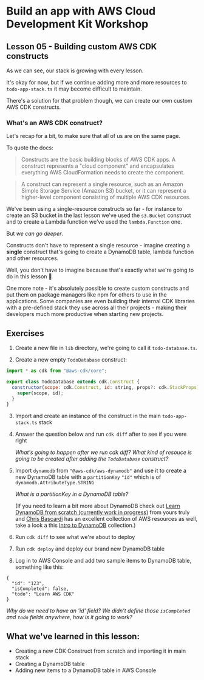 # Build an app with AWS Cloud Development Kit Workshop

## Lesson 05 - Building custom AWS CDK constructs

As we can see, our stack is growing with every lesson.

It's okay for now, but if we continue adding more and more resources to `todo-app-stack.ts` it may become difficult to maintain.

There's a solution for that problem though, we can create our own custom AWS CDK constructs.

### What's an AWS CDK construct?

Let's recap for a bit, to make sure that all of us are on the same page.

To quote the docs:

> Constructs are the basic building blocks of AWS CDK apps. A construct represents a "cloud component" and encapsulates everything AWS CloudFormation needs to create the component.

> A construct can represent a single resource, such as an Amazon Simple Storage Service (Amazon S3) bucket, or it can represent a higher-level component consisting of multiple AWS CDK resources.

We've been using a single-resource constructs so far - for instance to create an S3 bucket in the last lesson we've used the `s3.Bucket` construct and to create a Lambda function we've used the `lambda.Function` one.

But _we can go deeper_.

Constructs don't have to represent a single resource - imagine creating a **single** construct that's going to create a DynamoDB table, lambda function and other resources.

Well, you don't have to imagine because that's exactly what we're going to do in this lesson 🥳

One more note - it's absolutely possible to create custom constructs and put them on package managers like npm for others to use in the applications. Some companies are even building their internal CDK libraries with a pre-defined stack they use across all their projects - making their developers much more productive when starting new projects.

## Exercises

1. Create a new file in `lib` directory, we're going to call it `todo-database.ts`.

2. Create a new empty `TodoDatabase` construct:

```js
import * as cdk from "@aws-cdk/core";

export class TodoDatabase extends cdk.Construct {
  constructor(scope: cdk.Construct, id: string, props?: cdk.StackProps) {
    super(scope, id);
  }
}
```

3. Import and create an instance of the construct in the main `todo-app-stack.ts` stack

4. Answer the question below and run `cdk diff` after to see if you were right

   _What's going to happen after we run cdk diff? What kind of resouce is going to be created after adding the `TodoDatabase` construct?_

5. Import `dynamodb` from `"@aws-cdk/aws-dynamodb"` and use it to create a new DynamoDB table with a `partitionKey` `"id"` which is of `dynamodb.AttributeType.STRING`

   _What is a partitionKey in a DynamoDB table?_

   (If you need to learn a bit more about DynamoDB check out [Learn DynamoDB from scratch (currently work in progress)](https://egghead.io/playlists/learn-aws-dynamodb-from-scratch-21c3?af=6p5abz) from yours truly and [Chris Bascardi](https://egghead.io/instructors/chris-biscardi?af=6p5abz) has an excellent collection of AWS resources as well, take a look a this [Intro to DynamoDB](https://egghead.io/playlists/intro-to-dynamodb-f35a?af=6p5abz) collection.)

6. Run `cdk diff` to see what we're about to deploy

7. Run `cdk deploy` and deploy our brand new DynamoDB table

8. Log in to AWS Console and add two sample items to DynamoDB table, something like this:

```
{
  "id": "123",
  "isCompleted": false,
  "todo": "Learn AWS CDK"
}
```

_Why do we need to have an 'id' field?_
_We didn't define those `isCompleted` and `todo` fields anywhere, how is it going to work?_

## What we've learned in this lesson:

- Creating a new CDK Construct from scratch and importing it in main stack
- Creating a DynamoDB table
- Adding new items to a DynamoDB table in AWS Console
